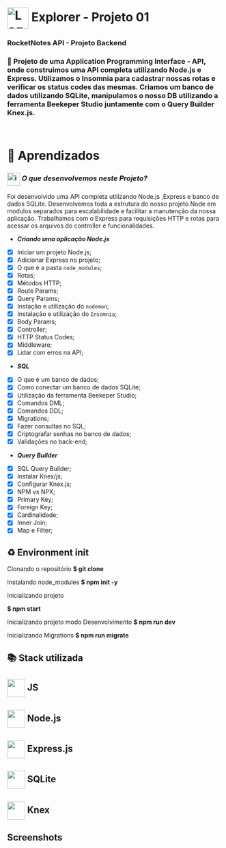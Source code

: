 # <img src="https://imgur.com/X4HdxWx.png"  width="50px" align="center" alt="Logo Explorer em formato de Hexagono Azul com detalhes azul claro"> Explorer - Projeto 01 

### **RocketNotes API - Projeto Backend**

### 📌 Projeto de uma **Application Programming Interface - API**, onde construimos uma API completa utilizando Node.js e Express. Utilizamos o Insomnia para cadastrar nossas rotas e verificar os status codes das mesmas. Criamos um banco de dados utilizando SQLite, manipulamos o nosso DB utilizando a ferramenta **Beekeper Studio** juntamente com o **Query Builder Knex.js**.

# <br>:book: Aprendizados

### <img src="https://imgur.com/VhTBbHg.png" alt="imagem de um notebook" align="center" width="30px"> _**O que desenvolvemos neste Projeto?**_

 Foi desenvolvido uma API completa utilizando Node.js ,Express e banco de dados SQLite. Desenvolvemos toda a estrutura do nosso projeto Node em modulos separados para escalabilidade e facilitar a manutenção da nossa aplicação. Trabalhamos com o Express para requisições HTTP e rotas para acessar os arquivos do controller e funcionalidades. 

* _**Criando uma aplicação Node.js**_
- [x]  Iniciar um projeto Node.js;
- [x]  Adicionar Express no projeto;
- [x]  O que é a pasta `node_modules`;
- [x]  Rotas;
- [x]  Métodos HTTP;
- [x]  Route Params;
- [x]  Query Params;
- [x]  Instação e utilização do `nodemon`;
- [x]  Instalação e utilização do `Insomnia`;
- [x]  Body Params;
- [x]  Controller;
- [x]  HTTP Status Codes;
- [x]  Middleware;
- [x]  Lidar com erros na API;

* _**SQL**_
- [x]  O que é um banco de dados;
- [x]  Como conectar um banco de dados SQLite;
- [x]  Utilização da ferramenta Beekeper Studio;
- [x]  Comandos DML;
- [x]  Comandos DDL;
- [x]  Migrations;
- [x]  Fazer consultas no SQL;
- [x]  Criptografar senhas no banco de dados;
- [x]  Validações no back-end;

* _**Query Builder**_
- [x]  SQL Query Builder;
- [x]  Instalar Knex/js;
- [x]  Configurar Knex.js;
- [x]  NPM vs NPX;
- [x]  Primary Key;
- [x]  Foreign Key;
- [x]  Cardinalidade;
- [x]  Inner Join;
- [x]  Map e Filter;

## ♻️ Environment init

  Clonando o repositório
  **$ git clone**

  Instalando node_modules
  **$ npm init -y**

  Inicializando projeto

  **$ npm start**

  Inicializando projeto modo Desenvolvimento
  **$ npm run dev**

  Inicializando Migrations
  **$ npm run migrate**

## 📚 Stack utilizada

## <img src="" width="42px" align="center">  **JS**
## <img src="" width="42px" align="center">  **Node.js**
## <img src="" width="42px" align="center">  **Express.js**
## <img src="" width="42px" align="center">  **SQLite**
## <img src="" width="42px" align="center">  **Knex**


## Screenshots

<img src="">

